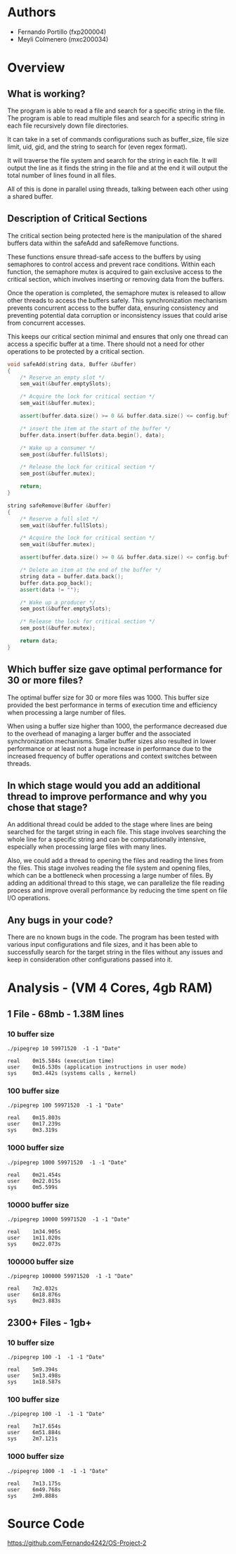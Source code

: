 # Authors
- Fernando Portillo (fxp200004)
- Meyli Colmenero (mxc200034)

# Overview

## What is working?
The program is able to read a file and search for a specific string in the file. The program is able to read multiple files and search for a specific string in each file recursively down file directories. 

It can take in a set of commands configurations such as buffer_size, file size limit, uid, gid, and the string to search for (even regex format).

It will traverse the file system and search for the string in each file. It will output the line as it finds the string in the file and at the end it will output the total number of lines found in all files.

All of this is done in parallel using threads, talking between each other using a shared buffer.

## Description of Critical Sections
The critical section being protected here is the manipulation of the shared buffers data within the safeAdd and safeRemove functions. 

These functions ensure thread-safe access to the buffers by using semaphores to control access and prevent race conditions. Within each function, the semaphore mutex is acquired to gain exclusive access to the critical section, which involves inserting or removing data from the buffers. 

Once the operation is completed, the semaphore mutex is released to allow other threads to access the buffers safely. This synchronization mechanism prevents concurrent access to the buffer data, ensuring consistency and preventing potential data corruption or inconsistency issues that could arise from concurrent accesses.

This keeps our critical section minimal and ensures that only one thread can access a specific buffer at a time. There should not a need for other operations to be protected by a critical section.

```c++
void safeAdd(string data, Buffer &buffer)
{
	/* Reserve an empty slot */
	sem_wait(&buffer.emptySlots);

	/* Acquire the lock for critical section */
	sem_wait(&buffer.mutex);

	assert(buffer.data.size() >= 0 && buffer.data.size() <= config.buffer_size);

	/* insert the item at the start of the buffer */
	buffer.data.insert(buffer.data.begin(), data);

	/* Wake up a consumer */
	sem_post(&buffer.fullSlots);

	/* Release the lock for critical section */
	sem_post(&buffer.mutex);

	return;
}

string safeRemove(Buffer &buffer)
{
	/* Reserve a full slot */
	sem_wait(&buffer.fullSlots);

	/* Acquire the lock for critical section */
	sem_wait(&buffer.mutex);

	assert(buffer.data.size() >= 0 && buffer.data.size() <= config.buffer_size);

	/* Delete an item at the end of the buffer */
	string data = buffer.data.back();
	buffer.data.pop_back();
	assert(data != "");

	/* Wake up a producer */
	sem_post(&buffer.emptySlots);

	/* Release the lock for critical section */
	sem_post(&buffer.mutex);

	return data;
}
```

## Which buffer size gave optimal performance for 30 or more files?
The optimal buffer size for 30 or more files was 1000. This buffer size provided the best performance in terms of execution time and efficiency when processing a large number of files.

When using a buffer size higher than 1000, the performance decreased due to the overhead of managing a larger buffer and the associated synchronization mechanisms. Smaller buffer sizes also resulted in lower performance or at least not a huge increase in performance due to the increased frequency of buffer operations and context switches between threads.

## In which stage would you add an additional thread to improve performance and why you chose that stage?
An additional thread could be added to the stage where lines are being searched for the target string in each file. This stage involves searching the whole line for a specific string and can be computationally intensive, especially when processing large files with many lines.

Also, we could add a thread to opening the files and reading the lines from the files. This stage involves reading the file system and opening files, which can be a bottleneck when processing a large number of files. By adding an additional thread to this stage, we can parallelize the file reading process and improve overall performance by reducing the time spent on file I/O operations.

## Any bugs in your code?
There are no known bugs in the code. The program has been tested with various input configurations and file sizes, and it has been able to successfully search for the target string in the files without any issues and keep in consideration other configurations passed into it.

# Analysis - (VM 4 Cores, 4gb RAM)

## 1 File - 68mb - 1.38M lines

### 10 buffer size
`./pipegrep 10 59971520  -1 -1 "Date"`

```
real    0m15.584s (execution time)
user    0m16.530s (application instructions in user mode)
sys     0m3.442s (systems calls , kernel)
```

### 100 buffer size
`./pipegrep 100 59971520  -1 -1 "Date"`

```
real    0m15.803s
user    0m17.239s
sys     0m3.319s
```

### 1000 buffer size
`./pipegrep 1000 59971520  -1 -1 "Date"`

```
real    0m21.454s
user    0m22.015s
sys     0m5.599s
```

### 10000 buffer size
`./pipegrep 10000 59971520  -1 -1 "Date"`

```
real    1m34.905s 
user    1m11.020s 
sys     0m22.073s
```

### 100000 buffer size
`./pipegrep 100000 59971520  -1 -1 "Date"`

```
real    7m2.032s
user    6m18.876s
sys     0m23.883s
```

## 2300+ Files - 1gb+

### 10 buffer size
`./pipegrep 100 -1  -1 -1 "Date"`

```
real    5m9.394s
user    5m13.498s
sys     1m18.587s
```

### 100 buffer size
`./pipegrep 100 -1  -1 -1 "Date"`

```
real    7m17.654s
user    6m51.884s
sys     2m7.121s
```

### 1000 buffer size
`./pipegrep 1000 -1  -1 -1 "Date"`

```
real	7m13.175s
user	6m49.768s
sys	    2m9.888s
```

# Source Code
https://github.com/Fernando4242/OS-Project-2
